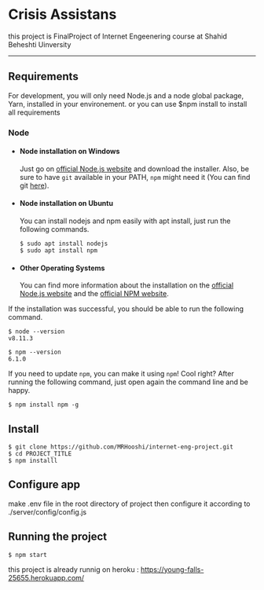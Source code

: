 # Crisis Assistans

this project is FinalProject of Internet Engeenering course at Shahid Beheshti Uinversity

-----
## Requirements

For development, you will only need Node.js and a node global package, Yarn, installed in your environement.
or you can use $npm install to install all requirements

### Node
- #### Node installation on Windows

  Just go on [official Node.js website](https://nodejs.org/) and download the installer.
Also, be sure to have `git` available in your PATH, `npm` might need it (You can find git [here](https://git-scm.com/)).

- #### Node installation on Ubuntu

  You can install nodejs and npm easily with apt install, just run the following commands.

      $ sudo apt install nodejs
      $ sudo apt install npm

- #### Other Operating Systems
  You can find more information about the installation on the [official Node.js website](https://nodejs.org/) and the [official NPM website](https://npmjs.org/).

If the installation was successful, you should be able to run the following command.

    $ node --version
    v8.11.3

    $ npm --version
    6.1.0

If you need to update `npm`, you can make it using `npm`! Cool right? After running the following command, just open again the command line and be happy.

    $ npm install npm -g


## Install

    $ git clone https://github.com/MRHooshi/internet-eng-project.git
    $ cd PROJECT_TITLE
    $ npm installl

## Configure app
make .env file in the root directory of project then configure it according to ./server/config/config.js

## Running the project

    $ npm start

this project is already runnig on heroku :
  https://young-falls-25655.herokuapp.com/
